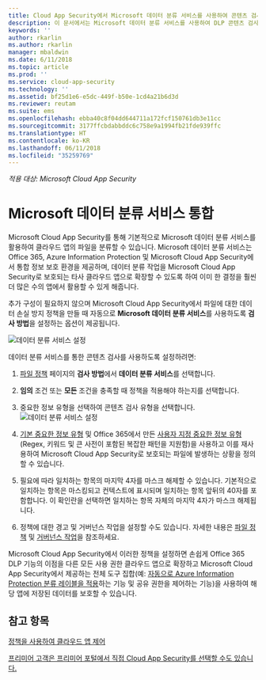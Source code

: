 ```yaml
---
title: Cloud App Security에서 Microsoft 데이터 분류 서비스를 사용하여 콘텐츠 검사를 수행하는 방법 | Microsoft Docs
description: 이 문서에서는 Microsoft 데이터 분류 서비스를 사용하여 DLP 콘텐츠 검사를 수행할 때 Cloud App Security에서 수행하는 프로세스를 설명합니다.
keywords: ''
author: rkarlin
ms.author: rkarlin
manager: mbaldwin
ms.date: 6/11/2018
ms.topic: article
ms.prod: ''
ms.service: cloud-app-security
ms.technology: ''
ms.assetid: bf25d1e6-e5dc-449f-b50e-1cd4a21b6d3d
ms.reviewer: reutam
ms.suite: ems
ms.openlocfilehash: ebba40c8f04dd644711a172fcf150761db3e11cc
ms.sourcegitcommit: 3177ffcbdabbddc6c758e9a1994fb21fde939ffc
ms.translationtype: HT
ms.contentlocale: ko-KR
ms.lasthandoff: 06/11/2018
ms.locfileid: "35259769"
---
```

*적용 대상: Microsoft Cloud App Security*



# <a name="microsoft-data-classification-services-integration"></a>Microsoft 데이터 분류 서비스 통합

Microsoft Cloud App Security를 통해 기본적으로 Microsoft 데이터 분류 서비스를 활용하여 클라우드 앱의 파일을 분류할 수 있습니다.
Microsoft 데이터 분류 서비스는 Office 365, Azure Information Protection 및 Microsoft Cloud App Security에서 통합 정보 보호 환경을 제공하며, 데이터 분류 작업을 Microsoft Cloud App Security로 보호되는 타사 클라우드 앱으로 확장할 수 있도록 하여 이미 한 결정을 훨씬 더 많은 수의 앱에서 활용할 수 있게 해줍니다.

추가 구성이 필요하지 않으며 Microsoft Cloud App Security에서 파일에 대한 데이터 손실 방지 정책을 만들 때 자동으로 **Microsoft 데이터 분류 서비스**를 사용하도록 **검사 방법**을 설정하는 옵션이 제공됩니다.

![데이터 분류 서비스 설정](./media/dcs-enable.png)

데이터 분류 서비스를 통한 콘텐츠 검사를 사용하도록 설정하려면:

1. [파일 정책](data-protection-policies.md) 페이지의 **검사 방법**에서 **데이터 분류 서비스**를 선택합니다.
2. **임의** 조건 또는 **모든** 조건을 충족할 때 정책을 적용해야 하는지를 선택합니다.
3. 중요한 정보 유형을 선택하여 콘텐츠 검사 유형을 선택합니다.
 ![데이터 분류 서비스 설정](./media/dcs-sensitive-information-type.png)

5. [기본 중요한 정보 유형](https://support.office.com/article/what-the-sensitive-information-types-look-for-fd505979-76be-4d9f-b459-abef3fc9e86b) 및 Office 365에서 만든 [사용자 지정 중요한 정보 유형](https://support.office.com/article/create-a-custom-sensitive-information-type-82c382a5-b6db-44fd-995d-b333b3c7fc30)(Regex, 키워드 및 큰 사전이 포함된 복잡한 패턴을 지원함)을 사용하고 이를 재사용하여 Microsoft Cloud App Security로 보호되는 파일에 발생하는 상황을 정의할 수 있습니다.

6. 필요에 따라 일치하는 항목의 마지막 4자를 마스크 해제할 수 있습니다. 기본적으로 일치하는 항목은 마스킹되고 컨텍스트에 표시되며 일치하는 항목 앞뒤의 40자를 포함합니다. 이 확인란을 선택하면 일치하는 항목 자체의 마지막 4자가 마스크 해제됩니다.

7. 정책에 대한 경고 및 거버넌스 작업을 설정할 수도 있습니다. 자세한 내용은 [파일 정책](data-protection-policies.md) 및 [거버넌스 작업](governance-actions.md)을 참조하세요.

Microsoft Cloud App Security에서 이러한 정책을 설정하면 손쉽게 Office 365 DLP 기능의 이점을 다른 모든 사용 권한 클라우드 앱으로 확장하고 Microsoft Cloud App Security에서 제공하는 전체 도구 집합(예: [자동으로 Azure Information Protection 분류 레이블을 적용](azip-integration.md)하는 기능 및 공유 권한을 제어하는 기능)을 사용하여 해당 앱에 저장된 데이터를 보호할 수 있습니다.



## <a name="see-also"></a>참고 항목  
[정책을 사용하여 클라우드 앱 제어](control-cloud-apps-with-policies.md)   

[프리미어 고객은 프리미어 포털에서 직접 Cloud App Security를 선택할 수도 있습니다.](https://premier.microsoft.com/)  
  